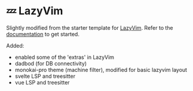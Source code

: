 # 💤 LazyVim

Slightly modified from the starter template for [LazyVim](https://github.com/LazyVim/LazyVim).
Refer to the [documentation](https://lazyvim.github.io/installation) to get started.

Added:

- enabled some of the 'extras' in LazyVim
- dadbod (for DB connectivity)
- monokai-pro theme (machine filter), modified for basic lazyvim layout
- svelte LSP and treesitter
- vue LSP and treesitter
